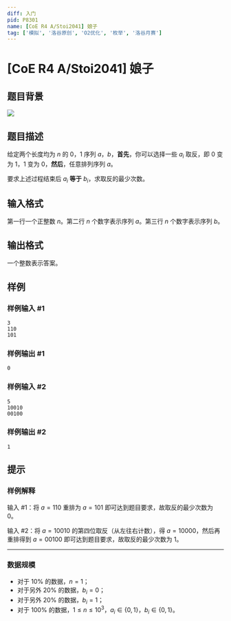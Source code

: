 ```yaml
---
diff: 入门
pid: P8301
name: [CoE R4 A/Stoi2041] 娘子
tag: ['模拟', '洛谷原创', 'O2优化', '枚举', '洛谷月赛']
---
```

# [CoE R4 A/Stoi2041] 娘子
## 题目背景

![](bilibili:BV1fx411N7bU?page=4)
## 题目描述

给定两个长度均为 $n$ 的 $0$，$1$ 序列 $a$，$b$，**首先**，你可以选择一些 $a_i$ 取反，即 $0$ 变为 $1$，$1$ 变为 $0$，**然后**，任意排列序列 $a$。

要求上述过程结束后 $a_i$ **等于** $b_i$，求取反的最少次数。
## 输入格式

第一行一个正整数 $n$。第二行 $n$ 个数字表示序列 $a$。第三行 $n$ 个数字表示序列 $b$。
## 输出格式

一个整数表示答案。
## 样例

### 样例输入 #1
```
3
110
101

```
### 样例输出 #1
```
0
```
### 样例输入 #2
```
5
10010
00100
```
### 样例输出 #2
```
1
```
## 提示

### 样例解释

输入 #1：将 $a = 110$ 重排为 $a = 101$ 即可达到题目要求，故取反的最少次数为 $0$。

输入 #2：将 $a = 10010$ 的第四位取反（从左往右计数），得 $a=10000$，然后再重排得到 $a=00100$ 即可达到题目要求，故取反的最少次数为 $1$。 

---

### 数据规模

- 对于 $10\%$ 的数据，$n = 1$；
- 对于另外 $20\%$ 的数据，$b_i = 0$；
- 对于另外 $20\%$ 的数据，$b_i = 1$；
- 对于 $100\%$ 的数据，$1 \le n \le 10^3$，$a_i \in \{0, 1\}$，$b_i \in \{0, 1\}$。

